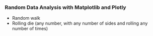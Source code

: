 ### Random Data Analysis with Matplotlib and Plotly

* Random walk
* Rolling die (any number, with any number of sides and rolling any number of times)
